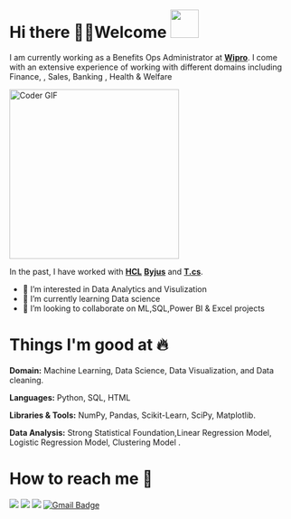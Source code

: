# Hi there 👋🏻Welcome <img src="https://media.giphy.com/media/mGcNjsfWAjY5AEZNw6/giphy.gif" width="50">

I am currently working as a Benefits Ops Administrator at [**Wipro**](https://www.wipro.com/). I come with an extensive experience of working with different domains including Finance, , Sales, Banking , Health & Welfare

<img src="https://media.giphy.com/media/SWoSkN6DxTszqIKEqv/giphy.gif" alt="Coder GIF" width="300" height="300">

In the past, I have worked with [**HCL**](https://www.hcl.com/) [**Byjus**](https://www.byjus.com/) and [**T.cs**](https://www.tcs.com/).
- 👀 I’m interested in Data Analytics and Visulization 
- 🌱 I’m currently learning Data science
- 💞️ I’m looking to collaborate on ML,SQL,Power BI & Excel projects

# Things I'm good at :fire:

**Domain:**  Machine Learning, Data Science, Data Visualization, and Data cleaning.

**Languages:**  Python, SQL, HTML

**Libraries & Tools:** NumPy, Pandas, Scikit-Learn, SciPy, Matplotlib.

**Data Analysis:** Strong Statistical Foundation,Linear Regression Model, Logistic Regression Model, Clustering Model .

# How to reach me 📱

[<img target="_blank" src="https://img.icons8.com/cotton/64/000000/whatsapp--v4.png"/>](https://wa.me/917905509498) [<img target="_blank" src="https://img.icons8.com/doodle/64/000000/skype--v1.png"/>](https://join.skype.com/yTQT8iR5rb25) [<img target="_blank" src="https://img.icons8.com/doodle/64/000000/linkedin-circled.png"/>](https://www.linkedin.com/in/vishal-mishra-40535a191/) 
[![Gmail Badge](https://img.shields.io/badge/-VishalMishra-c14438?style=flat-circle&logo=Gmail&logoColor=white&link=mailto:vishalmishra0665@gmail.com)](mailto:vishalmishra0665@gmail.com)
<!---
vishal0512/vishal0512 is a ✨ special ✨ repository because its `README.md` (this file) appears on your GitHub profile.
You can click the Preview link to take a look at your changes.
--->
